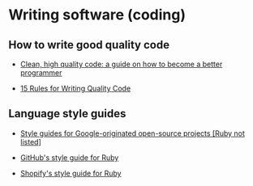 # Writing software (coding)

## How to write good quality code

- [Clean, high quality code: a guide on how to become a better programmer](https://www.butterfly.com.au/blog/website-development/clean-high-quality-code-a-guide-on-how-to-become-a-better-programmer)

- [15 Rules for Writing Quality Code](http://www.informit.com/articles/article.aspx?p=2223710)


## Language style guides

- [Style guides for Google-originated open-source projects [Ruby not listed]](https://github.com/google/styleguide)

- [GitHub's style guide for Ruby](https://github.com/styleguide/ruby)

- [Shopify's style guide for Ruby](http://shopify.github.io/ruby-style-guide/)

